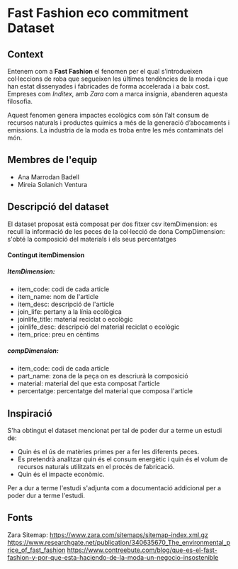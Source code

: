 # Fast Fashion eco commitment Dataset

## Context

Entenem com a **Fast Fashion** el fenomen per el qual s’introdueixen col·leccions de roba que segueixen les últimes tendències de la moda i que han estat dissenyades i fabricades de forma accelerada i a baix cost. Empreses com _Inditex_, amb _Zara_ com a marca insígnia, abanderen aquesta filosofia. 

Aquest fenomen genera impactes ecològics com són l’alt consum de recursos naturals i productes químics a més de la generació d’abocaments i emissions. La industria de la moda es troba entre les més contaminats del món. 

## Membres de l'equip
- Ana Marrodan Badell 
- Mireia Solanich Ventura


## Descripció del dataset

El dataset proposat està composat per dos fitxer csv 
itemDimension: es recull la informació de les peces de la col·lecció de dona
CompDimension: s'obté la composició del materials i els seus percentatges

#### Contingut itemDimension
##### ItemDimension:
  - item_code: codi de cada article
  - item_name: nom de l'article
  - item_desc: descripció de l'article
  - join_life: pertany a la línia ecològica
  - joinlife_title: material reciclat o ecològic
  - joinlife_desc: descripció del material reciclat o ecològic
  - item_price: preu en cèntims
  
##### compDimension:
  - item_code: codi de cada article
  - part_name: zona de la peça on es descriurà la composició
  - material: material del que esta composat l'article
  - percentatge: percentatge del material que composa l'article

## Inspiració

S'ha obtingut el dataset mencionat per tal de poder dur a terme un estudi de: 
- Quin és el ús de matèries primes per a fer les diferents peces. 
- Es pretendrà analitzar quin és el consum energètic i quin és el volum de recursos naturals utilitzats en el procés de fabricació.
- Quin és el impacte econòmic.

Per a dur a terme l'estudi s'adjunta com a documentació addicional per a poder dur a terme l'estudi.



## Fonts 

Zara Sitemap: https://www.zara.com/sitemaps/sitemap-index.xml.gz
https://www.researchgate.net/publication/340635670_The_environmental_price_of_fast_fashion
https://www.contreebute.com/blog/que-es-el-fast-fashion-y-por-que-esta-haciendo-de-la-moda-un-negocio-insostenible
